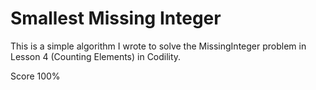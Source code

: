 # Smallest Missing Integer

This is a simple algorithm I wrote to solve the MissingInteger problem in Lesson 4 (Counting Elements) in Codility.

Score 100%
